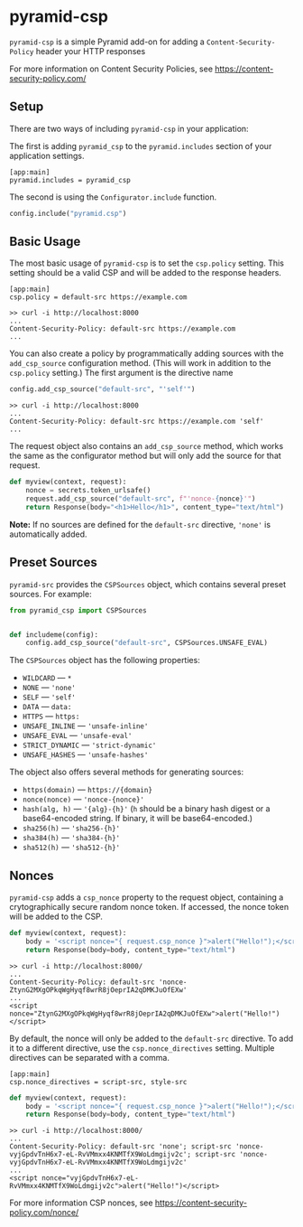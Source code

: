 # pyramid-csp

`pyramid-csp` is a simple Pyramid add-on for adding a `Content-Security-Policy` header your HTTP responses

For more information on Content Security Policies, see https://content-security-policy.com/

## Setup

There are two ways of including `pyramid-csp` in your application:

The first is adding `pyramid_csp` to the `pyramid.includes` section of your application settings.

```
[app:main]
pyramid.includes = pyramid_csp
```

The second is using the `Configurator.include` function.

```python
config.include("pyramid.csp")
```

## Basic Usage

The most basic usage of `pyramid-csp` is to set the `csp.policy` setting.
This setting should be a valid CSP and will be added to the response headers.

```
[app:main]
csp.policy = default-src https://example.com
```

```
>> curl -i http://localhost:8000
...
Content-Security-Policy: default-src https://example.com
...
```

You can also create a policy by programmatically adding sources with the `add_csp_source` configuration method.
(This will work in addition to the `csp.policy` setting.)
The first argument is the directive name

```python
config.add_csp_source("default-src", "'self'")
```

```
>> curl -i http://localhost:8000
...
Content-Security-Policy: default-src https://example.com 'self'
...
```

The request object also contains an `add_csp_source` method,
which works the same as the configurator method but will only add the source for that request.

```python
def myview(context, request):
    nonce = secrets.token_urlsafe()
    request.add_csp_source("default-src", f"'nonce-{nonce}'")
    return Response(body="<h1>Hello</h1>", content_type="text/html")
```

**Note:** If no sources are defined for the `default-src` directive, `'none'` is automatically added.

## Preset Sources

`pyramid-src` provides the `CSPSources` object, which contains several preset sources.
For example:

```python
from pyramid_csp import CSPSources


def includeme(config):
    config.add_csp_source("default-src", CSPSources.UNSAFE_EVAL)
```

The `CSPSources` object has the following properties:

- `WILDCARD` — `*`
- `NONE` — `'none'`
- `SELF` — `'self'`
- `DATA` — `data:`
- `HTTPS` — `https:`
- `UNSAFE_INLINE` — `'unsafe-inline'`
- `UNSAFE_EVAL` — `'unsafe-eval'`
- `STRICT_DYNAMIC` — `'strict-dynamic'`
- `UNSAFE_HASHES` — `'unsafe-hashes'`

The object also offers several methods for generating sources:

- `https(domain)` — `https://{domain}`
- `nonce(nonce)` — `'nonce-{nonce}'`
- `hash(alg, h)` — `'{alg}-{h}'`
  (`h` should be a binary hash digest or a base64-encoded string.
  If binary, it will be base64-encoded.)
- `sha256(h)` — `'sha256-{h}'`
- `sha384(h)` — `'sha384-{h}'`
- `sha512(h)` — `'sha512-{h}'`

## Nonces

`pyramid-csp` adds a `csp_nonce` property to the request object,
containing a crytographically secure random nonce token.
If accessed, the nonce token will be added to the CSP.


```python
def myview(context, request):
    body = '<script nonce="{ request.csp_nonce }">alert("Hello!");</script>'
    return Response(body=body, content_type="text/html")
```

```
>> curl -i http://localhost:8000/
...
Content-Security-Policy: default-src 'nonce-ZtynG2MXgOPkqWgHyqf8wrR8jOeprIA2qDMKJuOfEXw'
...
<script nonce="ZtynG2MXgOPkqWgHyqf8wrR8jOeprIA2qDMKJuOfEXw">alert("Hello!")</script>
```

By default, the nonce will only be added to the `default-src` directive.
To add it to a different directive, use the `csp.nonce_directives` setting.
Multiple directives can be separated with a comma.

```
[app:main]
csp.nonce_directives = script-src, style-src
```

```python
def myview(context, request):
    body = '<script nonce="{ request.csp_nonce }">alert("Hello!");</script>'
    return Response(body=body, content_type="text/html")
```

```
>> curl -i http://localhost:8000/
...
Content-Security-Policy: default-src 'none'; script-src 'nonce-vyjGpdvTnH6x7-eL-RvVMmxx4KNMTfX9WoLdmgijv2c'; script-src 'nonce-vyjGpdvTnH6x7-eL-RvVMmxx4KNMTfX9WoLdmgijv2c'
...
<script nonce="vyjGpdvTnH6x7-eL-RvVMmxx4KNMTfX9WoLdmgijv2c">alert("Hello!")</script>
```

For more information CSP nonces, see https://content-security-policy.com/nonce/
